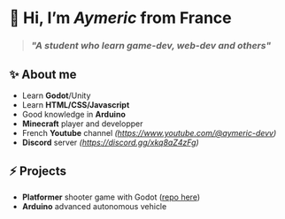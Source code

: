 # 👋 Hi, I’m *Aymeric* from France 
> ### *"A student who learn game-dev, web-dev and others"*

## ✨ About me 
- Learn **Godot**/Unity
- Learn **HTML/CSS/Javascript**
- Good knowledge in **Arduino**
- **Minecraft** player and developper
- French **Youtube** channel *(<https://www.youtube.com/@aymeric-devv>)*
- **Discord** server *(<https://discord.gg/xkq8aZ4zFg>)*

## ⚡ Projects
- **Platformer** shooter game with Godot ([repo here](https://github.com/aymeric-devv/godot-platformer-shooter))
- **Arduino** advanced autonomous vehicle
